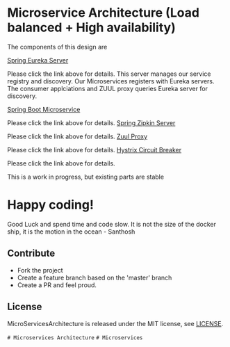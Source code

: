 Microservice Architecture (Load balanced + High availability)
=============================================================

The components of this design are

[Spring Eureka Server](MLEurekaServer/README.md)
  
  Please click the link above for details. This server manages our service registry and discovery. Our Microservices registers with Eureka servers. The consumer applciations and ZUUL proxy queries Eureka server for discovery.
  
[Spring Boot Microservice](MLService/README.md)
  
  Please click the link above for details.
[Spring Zipkin Server](ZipkinServer/README.md)
  
  Please click the link above for details.
[Zuul Proxy](MSApiGateway/README.md)
  
  Please click the link above for details.
[Hystrix Circuit Breaker](MLService/README.md)
  
  Please click the link above for details.


This is a work in progress, but existing parts are stable


# Happy coding! 

Good Luck and spend time and code slow. It is not the size of the docker ship, it is the motion in the ocean - Santhosh 

## Contribute

* Fork the project
* Create a feature branch based on the 'master' branch
* Create a PR and feel proud.


## License

MicroServicesArchitecture is released under the MIT license, see [LICENSE](https://github.com/BonifyByForteil/react-native-piwik/blob/master/LICENSE).

`# Microservices Architecture`
`# Microservices`
